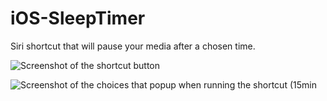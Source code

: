 # iOS-SleepTimer
Siri shortcut that will pause your media after a chosen time.

![Screenshot of the shortcut button](https://github.com/dansl/iOS-SleepTimer/blob/main/img/img1.png?raw=true)


![Screenshot of the choices that popup when running the shortcut (15min ](https://github.com/dansl/iOS-SleepTimer/blob/main/img/img0.png?raw=true)

